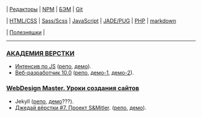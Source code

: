 <p>
  <span>| <a href="readme/Editors.md">Редакторы</a> </span>
  <!-- <span>| <a href="readme/Bootstrap.md">Bootstrap</a> </span> -->
  <span>| <a href="readme/NPM.md">NPM</a> </span>
  <span>| <a href="readme/БЭМ.md">БЭМ</a> </span>
  <span>| <a href="readme/Git.md">Git</a> </span>

  <span>| <a href="readme/HTML-CSS.md">HTML/CSS</a> </span>
  <span>| <a href="readme/Sass.md">Sass/Scss</a> </span>
  <span>| <a href="readme/JavaScript.md">JavaScript</a> </span>
  <span>| <a href="readme/JADE-PUG.md">JADE/PUG</a> </span>
  <span>| <a href="readme/PHP.md">PHP</a> </span>
  <span>| <a href="readme/markdown.md">markdown</a> </span>
  
  <span>| <a href="readme/Useful.md">Полезняшки</a> </span>
  |
</p> 

<hr>
<h3><a href="https://glo-academy.ru/frontenddeveloper/">АКАДЕМИЯ ВЕРСТКИ</a></h3>
<ul>
  <li>
    <a href="https://www.youtube.com/watch?v=NHB0OJg9CMU">Интенсив по JS</a> 
    (<a href="https://github.com/vik-vavilikhin/IntensiveJS">репо</a>, 
    <a href="https://vik-vavilikhin.github.io/IntensiveJS/">демо</a>). 
  </li>
  <li>
    <a href="https://study.up-skills.ru/teach/control/stream/view/id/6290544">Веб-разработчик 10.0</a> 
    (<a href="https://github.com/vik-vavilikhin/WebMaster10">репо</a>, 
    <a href="https://vik-vavilikhin.github.io/WebMaster10/in-work/dist/">демо-1</a>,
    <a href="https://vik-vavilikhin.github.io/WebMaster10/video_50/dist/">демо-2</a>).  
  </li>
</ul>
  
<h3><a href="https://webdesign-master.ru/">WebDesign Master. Уроки создания сайтов</a></h3>
<ul>
  <li>
    Jekyll 
    (<a href="https://github.com/vik-vavilikhin/Jekyll">репо</a>, 
    <a href="https://vik-vavilikhin.github.io/Jekyll/dist/">демо</a>???).
  </li>
  <li>
    <a href="https://www.youtube.com/watch?v=vWfRHtxy81Q&index=17&list=PLyf8LgkO_8q_-ELwz9tlMX8R5gMSRWNto">Джедай вёрстки #7. Проект S&Mitler</a>. 
    (<a href="https://github.com/vik-vavilikhin/S-Mitler">репо</a>, 
    <a href="https://vik-vavilikhin.github.io/S-Mitler/app">демо</a>).
  </li>
</ul>
